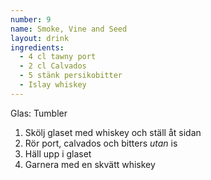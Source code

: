 ```yaml
---
number: 9
name: Smoke, Vine and Seed
layout: drink
ingredients: 
  - 4 cl tawny port
  - 2 cl Calvados
  - 5 stänk persikobitter
  - Islay whiskey
---
```


Glas: Tumbler

1) Skölj glaset med whiskey och ställ åt sidan  
2) Rör port, calvados och bitters *utan* is  
3) Häll upp i glaset  
4) Garnera med en skvätt whiskey